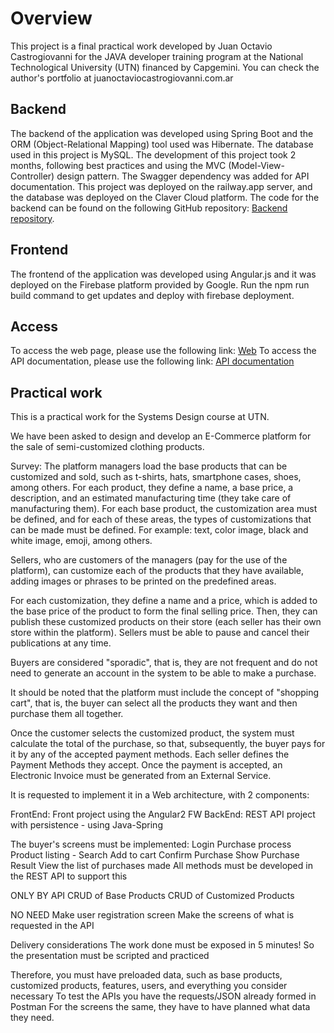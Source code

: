 # Overview
This project is a final practical work developed by Juan Octavio Castrogiovanni for the JAVA developer training program at the National Technological University (UTN) financed by Capgemini. You can check the author's portfolio at juanoctaviocastrogiovanni.com.ar

## Backend
The backend of the application was developed using Spring Boot and the ORM (Object-Relational Mapping) tool used was Hibernate. The database used in this project is MySQL. The development of this project took 2 months, following best practices and using the MVC (Model-View-Controller) design pattern. The Swagger dependency was added for API documentation. This project was deployed on the railway.app server, and the database was deployed on the Claver Cloud platform. The code for the backend can be found on the following GitHub repository: [Backend repository](https://github.com/juanOctavioCastrogiovanni/Tp-capgemini-licuadora).

## Frontend
The frontend of the application was developed using Angular.js and it was deployed on the Firebase platform provided by Google. 
Run the npm run build command to get updates and deploy with firebase deployment.

## Access
To access the web page, please use the following link: [Web](https://capgemini-tp-licuadora.web.app/publicaciones)
To access the API documentation, please use the following link: [API documentation](https://tp-capgemini-licuadora-production.up.railway.app/swagger-ui/index.html#/)

## Practical work 
This is a practical work for the Systems Design course at UTN.

We have been asked to design and develop an E-Commerce platform for the sale of semi-customized clothing products.

Survey:
The platform managers load the base products that can be customized and sold, such as t-shirts, hats, smartphone cases, shoes, among others. For each product, they define a name, a base price, a description, and an estimated manufacturing time (they take care of manufacturing them). For each base product, the customization area must be defined, and for each of these areas, the types of customizations that can be made must be defined. For example: text, color image, black and white image, emoji, among others.

Sellers, who are customers of the managers (pay for the use of the platform), can customize each of the products that they have available, adding images or phrases to be printed on the predefined areas.

For each customization, they define a name and a price, which is added to the base price of the product to form the final selling price. Then, they can publish these customized products on their store (each seller has their own store within the platform). Sellers must be able to pause and cancel their publications at any time.

Buyers are considered "sporadic", that is, they are not frequent and do not need to generate an account in the system to be able to make a purchase.

It should be noted that the platform must include the concept of "shopping cart", that is, the buyer can select all the products they want and then purchase them all together.

Once the customer selects the customized product, the system must calculate the total of the purchase, so that, subsequently, the buyer pays for it by any of the accepted payment methods. Each seller defines the Payment Methods they accept. Once the payment is accepted, an Electronic Invoice must be generated from an External Service.

It is requested to implement it in a Web architecture, with 2 components:

FrontEnd: Front project using the Angular2 FW
BackEnd: REST API project with persistence - using Java-Spring

The buyer's screens must be implemented:
Login
Purchase process
Product listing - Search
Add to cart
Confirm Purchase
Show Purchase Result
View the list of purchases made
All methods must be developed in the REST API to support this

ONLY BY API
CRUD of Base Products
CRUD of Customized Products

NO NEED
Make user registration screen
Make the screens of what is requested in the API

Delivery considerations
The work done must be exposed in 5 minutes!
So the presentation must be scripted and practiced

Therefore, you must have preloaded data, such as base products, customized products, features, users, and everything you consider necessary
To test the APIs you have the requests/JSON already formed in Postman
For the screens the same, they have to have planned what data they need.
